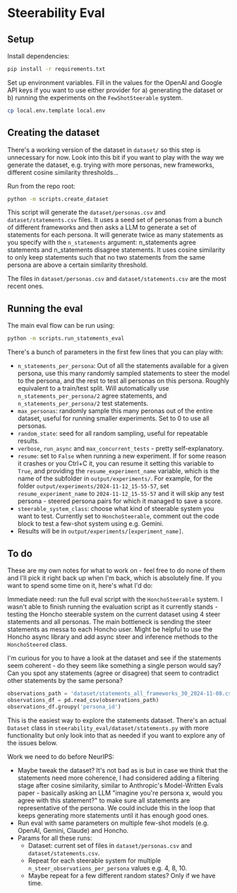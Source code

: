 # Steerability Eval

## Setup

Install dependencies:
```bash
pip install -r requirements.txt
```

Set up environment variables. Fill in the values for the OpenAI and Google API keys if you want to use either provider for a) generating the dataset or b) running the experiments on the `FewShotSteerable` system.
```bash
cp local.env.template local.env
```

## Creating the dataset
There's a working version of the dataset in `dataset/` so this step is unnecessary for now. Look into this bit if you want to play with the way we generate the dataset, e.g. trying with more personas, new frameworks, different cosine similarity thresholds...

Run from the repo root:
```bash
python -m scripts.create_dataset
```

This script will generate the `dataset/personas.csv` and `dataset/statements.csv` files. It uses a seed set of personas from a bunch of different frameworks and then asks a LLM to generate a set of statements for each persona. It will generate twice as many statements as you specify with the `n_statements` argument: n_statements agree statements and n_statements disagree statements. It uses cosine similarity to only keep statements such that no two statements from the same persona are above a certain similarity threshold.

The files in `dataset/personas.csv` and `dataset/statements.csv` are the most recent ones. 

## Running the eval

The main eval flow can be run using:

```bash
python -m scripts.run_statements_eval
```

There's a bunch of parameters in the first few lines that you can play with:
- `n_statements_per_persona`: Out of all the statements available for a given persona, use this many randomly sampled statements to steer the model to the persona, and the rest to test all personas on this persona. Roughly equivalent to a train/test split. Will automatically use `n_statements_per_persona/2` agree statements, and `n_statements_per_persona/2` test statements.
- `max_personas`: randomly sample this many peronas out of the entire dataset, useful for running smaller experiments. Set to 0 to use all personas.
- `random_state`: seed for all random sampling, useful for repeatable results.
- `verbose`, `run_async` and `max_concurrent_tests` - pretty self-explanatory.
- `resume`: set to `False` when running a new experiment. If for some reason it crashes or you Ctrl+C it, you can resume it setting this variable to `True`, and providing the `resume_experiment_name` variable, which is the name of the subfolder in `output/experiments/`. For example, for the folder `output/experiments/2024-11-12_15-55-57`, set `resume_experiment_name` to `2024-11-12_15-55-57` and it will skip any test persona - steered persona pairs for which it managed to save a score.
- `steerable_system_class`: choose what kind of steerable system you want to test. Currently set to `HonchoSteerable`, comment out the code block to test a few-shot system using e.g. Gemini. 
- Results will be in `output/experiments/[experiment_name]`.

## To do

These are my own notes for what to work on - feel free to do none of them and I'll pick it right back up when I'm back, which is absolutely fine. If you want to spend some time on it, here's what I'd do:

Immediate need: run the full eval script with the `HonchoSteerable` system. I wasn't able to finish running the evaluation script as it currently stands - testing the Honcho steerable system on the current dataset using 4 steer statements and all personas. The main bottleneck is sending the steer statements as messa to each Honcho user. Might be helpful to use the Honcho async library and add async steer and inference methods to the `HonchoSteered` class.

I'm curious for you to have a look at the dataset and see if the statements seem coherent - do they seem like something a single person would say? Can you spot any statements (agree or disagree) that seem to contradict other statements by the same persona?

```python
observations_path = 'dataset/statements_all_frameworks_30_2024-11-08.csv'
observations_df = pd.read_csv(observations_path)
observations_df.groupy('persona_id')
```
This is the easiest way to explore the statements dataset. There's an actual `Dataset` class in `steerability_eval/dataset/statements.py` with more functionality but only look into that as needed if you want to explore any of the issues below.


Work we need to do before NeurIPS:
- Maybe tweak the dataset? It's not bad as is but in case we think that the statements need more coherence, I had considered adding a filtering stage after cosine similarity, similar to Anthropic's Model-Written Evals paper - basically asking an LLM "imagine you're persona x, would you agree with this statement?" to make sure all statements are representative of the persona. We could include this in the loop that keeps generating more statements until it has enough good ones. 
- Run eval with same parameters on multiple few-shot models (e.g. OpenAI, Gemini, Claude) and Honcho.
- Params for all these runs: 
    - Dataset: current set of files in `dataset/personas.csv` and `dataset/statements.csv`.
    - Repeat for each steerable system for multiple `n_steer_observations_per_persona` values e.g. 4, 8, 10.
    - Maybe repeat for a few different random states? Only if we have time.